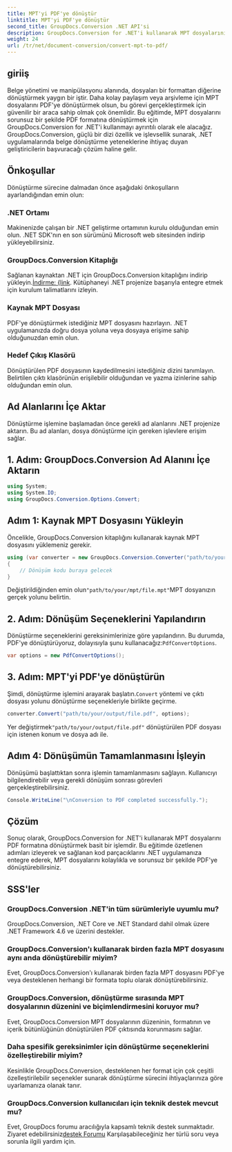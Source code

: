 ```yaml
---
title: MPT'yi PDF'ye dönüştür
linktitle: MPT'yi PDF'ye dönüştür
second_title: GroupDocs.Conversion .NET API'si
description: GroupDocs.Conversion for .NET'i kullanarak MPT dosyalarını zahmetsizce PDF'ye nasıl dönüştüreceğinizi öğrenin. Entegrasyon ve verimli belge yönetimi için adım adım izleyin.
weight: 24
url: /tr/net/document-conversion/convert-mpt-to-pdf/
---
```

## giriiş
Belge yönetimi ve manipülasyonu alanında, dosyaları bir formattan diğerine dönüştürmek yaygın bir iştir. Daha kolay paylaşım veya arşivleme için MPT dosyalarını PDF'ye dönüştürmek olsun, bu görevi gerçekleştirmek için güvenilir bir araca sahip olmak çok önemlidir. Bu eğitimde, MPT dosyalarını sorunsuz bir şekilde PDF formatına dönüştürmek için GroupDocs.Conversion for .NET'i kullanmayı ayrıntılı olarak ele alacağız. GroupDocs.Conversion, güçlü bir dizi özellik ve işlevsellik sunarak, .NET uygulamalarında belge dönüştürme yeteneklerine ihtiyaç duyan geliştiricilerin başvuracağı çözüm haline gelir.
## Önkoşullar
Dönüştürme sürecine dalmadan önce aşağıdaki önkoşulların ayarlandığından emin olun:
### .NET Ortamı
Makinenizde çalışan bir .NET geliştirme ortamının kurulu olduğundan emin olun. .NET SDK'nın en son sürümünü Microsoft web sitesinden indirip yükleyebilirsiniz.
### GroupDocs.Conversion Kitaplığı
 Sağlanan kaynaktan .NET için GroupDocs.Conversion kitaplığını indirip yükleyin.[İndirme: {link](https://releases.groupdocs.com/conversion/net/). Kütüphaneyi .NET projenize başarıyla entegre etmek için kurulum talimatlarını izleyin.
### Kaynak MPT Dosyası
PDF'ye dönüştürmek istediğiniz MPT dosyasını hazırlayın. .NET uygulamanızda doğru dosya yoluna veya dosyaya erişime sahip olduğunuzdan emin olun.
### Hedef Çıkış Klasörü
Dönüştürülen PDF dosyasının kaydedilmesini istediğiniz dizini tanımlayın. Belirtilen çıktı klasörünün erişilebilir olduğundan ve yazma izinlerine sahip olduğundan emin olun.

## Ad Alanlarını İçe Aktar
Dönüştürme işlemine başlamadan önce gerekli ad alanlarını .NET projenize aktarın. Bu ad alanları, dosya dönüştürme için gereken işlevlere erişim sağlar.
## 1. Adım: GroupDocs.Conversion Ad Alanını İçe Aktarın
```csharp
using System;
using System.IO;
using GroupDocs.Conversion.Options.Convert;
```
## Adım 1: Kaynak MPT Dosyasını Yükleyin
Öncelikle, GroupDocs.Conversion kitaplığını kullanarak kaynak MPT dosyasını yüklemeniz gerekir.
```csharp
using (var converter = new GroupDocs.Conversion.Converter("path/to/your/mpt/file.mpt"))
{
    // Dönüşüm kodu buraya gelecek
}
```
 Değiştirildiğinden emin olun`"path/to/your/mpt/file.mpt"`MPT dosyanızın gerçek yolunu belirtin.
## 2. Adım: Dönüşüm Seçeneklerini Yapılandırın
 Dönüştürme seçeneklerini gereksinimlerinize göre yapılandırın. Bu durumda, PDF'ye dönüştürüyoruz, dolayısıyla şunu kullanacağız:`PdfConvertOptions`.
```csharp
var options = new PdfConvertOptions();
```
## 3. Adım: MPT'yi PDF'ye dönüştürün
 Şimdi, dönüştürme işlemini arayarak başlatın.`Convert` yöntemi ve çıktı dosyası yolunu dönüştürme seçenekleriyle birlikte geçirme.
```csharp
converter.Convert("path/to/your/output/file.pdf", options);
```
 Yer değiştirmek`"path/to/your/output/file.pdf"` dönüştürülen PDF dosyası için istenen konum ve dosya adı ile.
## Adım 4: Dönüşümün Tamamlanmasını İşleyin
Dönüşümü başlattıktan sonra işlemin tamamlanmasını sağlayın. Kullanıcıyı bilgilendirebilir veya gerekli dönüşüm sonrası görevleri gerçekleştirebilirsiniz.
```csharp
Console.WriteLine("\nConversion to PDF completed successfully.");
```

## Çözüm
Sonuç olarak, GroupDocs.Conversion for .NET'i kullanarak MPT dosyalarını PDF formatına dönüştürmek basit bir işlemdir. Bu eğitimde özetlenen adımları izleyerek ve sağlanan kod parçacıklarını .NET uygulamanıza entegre ederek, MPT dosyalarını kolaylıkla ve sorunsuz bir şekilde PDF'ye dönüştürebilirsiniz.
## SSS'ler
### GroupDocs.Conversion .NET'in tüm sürümleriyle uyumlu mu?
GroupDocs.Conversion, .NET Core ve .NET Standard dahil olmak üzere .NET Framework 4.6 ve üzerini destekler.
### GroupDocs.Conversion'ı kullanarak birden fazla MPT dosyasını aynı anda dönüştürebilir miyim?
Evet, GroupDocs.Conversion'ı kullanarak birden fazla MPT dosyasını PDF'ye veya desteklenen herhangi bir formata toplu olarak dönüştürebilirsiniz.
### GroupDocs.Conversion, dönüştürme sırasında MPT dosyalarının düzenini ve biçimlendirmesini koruyor mu?
Evet, GroupDocs.Conversion MPT dosyalarının düzeninin, formatının ve içerik bütünlüğünün dönüştürülen PDF çıktısında korunmasını sağlar.
### Daha spesifik gereksinimler için dönüştürme seçeneklerini özelleştirebilir miyim?
Kesinlikle GroupDocs.Conversion, desteklenen her format için çok çeşitli özelleştirilebilir seçenekler sunarak dönüştürme sürecini ihtiyaçlarınıza göre uyarlamanıza olanak tanır.
### GroupDocs.Conversion kullanıcıları için teknik destek mevcut mu?
 Evet, GroupDocs forumu aracılığıyla kapsamlı teknik destek sunmaktadır. Ziyaret edebilirsiniz[destek Forumu](https://forum.groupdocs.com/c/conversion/11) Karşılaşabileceğiniz her türlü soru veya sorunla ilgili yardım için.